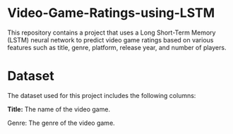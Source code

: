 # Video-Game-Ratings-using-LSTM
This repository contains a project that uses a Long Short-Term Memory (LSTM) neural network to predict video game ratings based on various features such as title, genre, platform, release year, and number of players.

# Dataset

The dataset used for this project includes the following columns:

<b>Title:</b> The name of the video game.

Genre: The genre of the video game.
